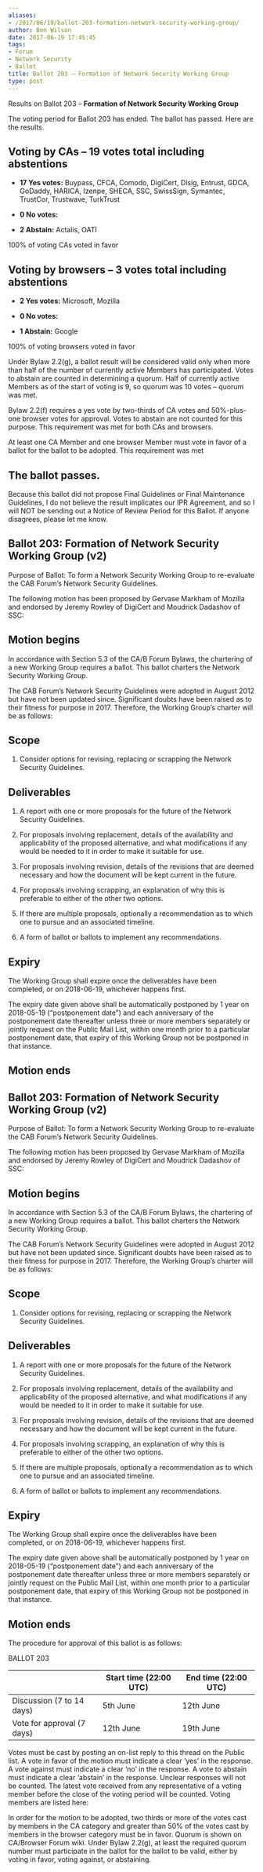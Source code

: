 ```yaml
---
aliases:
- /2017/06/19/ballot-203-formation-network-security-working-group/
author: Ben Wilson
date: 2017-06-19 17:45:45
tags:
- Forum
- Network Security
- Ballot
title: Ballot 203 – Formation of Network Security Working Group
type: post
---
```


Results on Ballot 203 – **Formation of Network Security Working Group**

The voting period for Ballot 203 has ended. The ballot has passed. Here are the results.

## Voting by CAs – 19 votes total including abstentions

- **17 Yes votes:** Buypass, CFCA, Comodo, DigiCert, Disig, Entrust, GDCA, GoDaddy, HARICA, Izenpe, SHECA, SSC, SwissSign, Symantec, TrustCor, Trustwave, TurkTrust

- **0 No votes:**

- **2 Abstain:** Actalis, OATI

100% of voting CAs voted in favor

## Voting by browsers – 3 votes total including abstentions

- **2 Yes votes:** Microsoft, Mozilla

- **0 No votes:**

- **1 Abstain:** Google

100% of voting browsers voted in favor

Under Bylaw 2.2(g), a ballot result will be considered valid only when more than half of the number of currently active Members has participated. Votes to abstain are counted in determining a quorum. Half of currently active Members as of the start of voting is 9, so quorum was 10 votes – quorum was met.

Bylaw 2.2(f) requires a yes vote by two-thirds of CA votes and 50%-plus-one browser votes for approval. Votes to abstain are not counted for this purpose. This requirement was met for both CAs and browsers.

At least one CA Member and one browser Member must vote in favor of a ballot for the ballot to be adopted. This requirement was met

## The ballot passes.

Because this ballot did not propose Final Guidelines or Final Maintenance Guidelines, I do not believe the result implicates our IPR Agreement, and so I will NOT be sending out a Notice of Review Period for this Ballot. If anyone disagrees, please let me know.

## Ballot 203: Formation of Network Security Working Group (v2)

Purpose of Ballot: To form a Network Security Working Group to re-evaluate the CAB Forum’s Network Security Guidelines.

The following motion has been proposed by Gervase Markham of Mozilla and endorsed by Jeremy Rowley of DigiCert and Moudrick Dadashov of SSC:

## Motion begins

In accordance with Section 5.3 of the CA/B Forum Bylaws, the chartering of a new Working Group requires a ballot. This ballot charters the Network Security Working Group.

The CAB Forum’s Network Security Guidelines were adopted in August 2012 but have not been updated since. Significant doubts have been raised as to their fitness for purpose in 2017. Therefore, the Working Group’s charter will be as follows:

## Scope

1. Consider options for revising, replacing or scrapping the Network Security Guidelines.

## Deliverables

1. A report with one or more proposals for the future of the Network Security Guidelines.

1. For proposals involving replacement, details of the availability and applicability of the proposed alternative, and what modifications if any would be needed to it in order to make it suitable for use.

1. For proposals involving revision, details of the revisions that are deemed necessary and how the document will be kept current in the future.

1. For proposals involving scrapping, an explanation of why this is preferable to either of the other two options.

1. If there are multiple proposals, optionally a recommendation as to which one to pursue and an associated timeline.

1. A form of ballot or ballots to implement any recommendations.

## Expiry

The Working Group shall expire once the deliverables have been completed, or on 2018-06-19, whichever happens first.

The expiry date given above shall be automatically postponed by 1 year on 2018-05-19 (“postponement date”) and each anniversary of the postponement date thereafter unless three or more members separately or jointly request on the Public Mail List, within one month prior to a particular postponement date, that expiry of this Working Group not be postponed in that instance.

## Motion ends

## Ballot 203: Formation of Network Security Working Group (v2)

Purpose of Ballot: To form a Network Security Working Group to re-evaluate the CAB Forum’s Network Security Guidelines.

The following motion has been proposed by Gervase Markham of Mozilla and endorsed by Jeremy Rowley of DigiCert and Moudrick Dadashov of SSC:

## Motion begins

In accordance with Section 5.3 of the CA/B Forum Bylaws, the chartering of a new Working Group requires a ballot. This ballot charters the Network Security Working Group.

The CAB Forum’s Network Security Guidelines were adopted in August 2012 but have not been updated since. Significant doubts have been raised as to their fitness for purpose in 2017. Therefore, the Working Group’s charter will be as follows:

## Scope

1. Consider options for revising, replacing or scrapping the Network Security Guidelines.

## Deliverables

1. A report with one or more proposals for the future of the Network Security Guidelines.

1. For proposals involving replacement, details of the availability and applicability of the proposed alternative, and what modifications if any would be needed to it in order to make it suitable for use.

1. For proposals involving revision, details of the revisions that are deemed necessary and how the document will be kept current in the future.

1. For proposals involving scrapping, an explanation of why this is preferable to either of the other two options.

1. If there are multiple proposals, optionally a recommendation as to which one to pursue and an associated timeline.

1. A form of ballot or ballots to implement any recommendations.

## Expiry

The Working Group shall expire once the deliverables have been completed, or on 2018-06-19, whichever happens first.

The expiry date given above shall be automatically postponed by 1 year on 2018-05-19 (“postponement date”) and each anniversary of the postponement date thereafter unless three or more members separately or jointly request on the Public Mail List, within one month prior to a particular postponement date, that expiry of this Working Group not be postponed in that instance.

## Motion ends

The procedure for approval of this ballot is as follows:

BALLOT 203  

|                            | Start time (22:00 UTC) | End time (22:00 UTC) |
| -------------------------- | ---------------------- | -------------------- |
| Discussion (7 to 14 days)  | 5th June               | 12th June            |
| Vote for approval (7 days) | 12th June              | 19th June            |


Votes must be cast by posting an on-list reply to this thread on the Public list. A vote in favor of the motion must indicate a clear ‘yes’ in the response. A vote against must indicate a clear ‘no’ in the response. A vote to abstain must indicate a clear ‘abstain’ in the response. Unclear responses will not be counted. The latest vote received from any representative of a voting member before the close of the voting period will be counted. Voting members are listed here:

In order for the motion to be adopted, two thirds or more of the votes cast by members in the CA category and greater than 50% of the votes cast by members in the browser category must be in favor. Quorum is shown on CA/Browser Forum wiki. Under Bylaw 2.2(g), at least the required quorum number must participate in the ballot for the ballot to be valid, either by voting in favor, voting against, or abstaining.